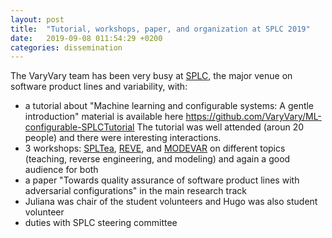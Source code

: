 ```yaml
---
layout: post
title:  "Tutorial, workshops, paper, and organization at SPLC 2019"
date:   2019-09-08 011:54:29 +0200
categories: dissemination 
---
```


The VaryVary team has been very busy at [SPLC](https://splc2019.net/), the major venue on software product lines and variability, with:
 * a tutorial about "Machine learning and configurable systems: A gentle introduction" material is available here https://github.com/VaryVary/ML-configurable-SPLCTutorial The tutorial was well attended (aroun 20 people) and there were interesting interactions.
 * 3 workshops: [SPLTea](http://spltea.irisa.fr/), [REVE](http://reveworkshop.github.io), and [MODEVAR](https://modevar.github.io/program/) on different topics (teaching, reverse engineering, and modeling) and again a good audience for both 
 * a paper "Towards quality assurance of software product lines with adversarial configurations" in the main research track 
 * Juliana was chair of the student volunteers and Hugo was also student volunteer 
 * duties with SPLC steering committee

